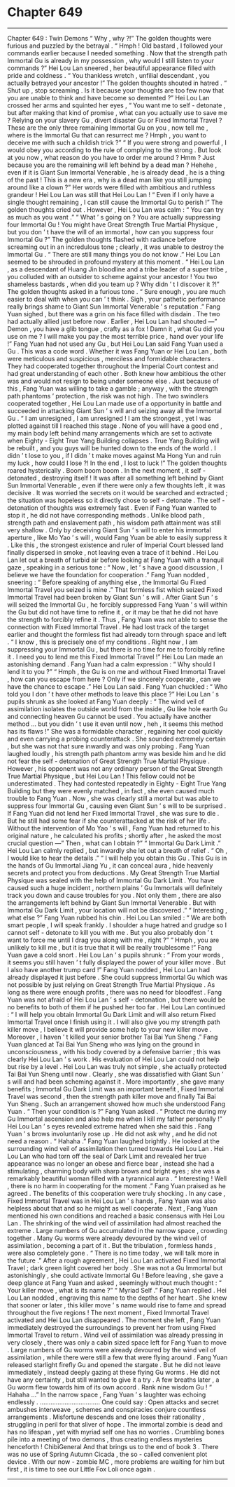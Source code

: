 
# Chapter 649


---

Chapter 649 : Twin Demons
“ Why , why ?!” The golden thoughts were furious and puzzled by the betrayal .
“ Hmph ! Old bastard , I followed your commands earlier because I needed something . Now that the strength path Immortal Gu is already in my possession , why would I still listen to your commands ?” Hei Lou Lan sneered , her beautiful appearance filled with pride and coldness .
“ You thankless wretch , unfilial descendant , you actually betrayed your ancestor !” The golden thoughts shouted in hatred .
“ Shut up , stop screaming . Is it because your thoughts are too few now that you are unable to think and have become so demented ?” Hei Lou Lan crossed her arms and squinted her eyes , “ You want me to self - detonate , but after making that kind of promise , what can you actually use to save me ? Relying on your slavery Gu , divert disaster Gu or Fixed Immortal Travel ? These are the only three remaining Immortal Gu on you , now tell me , where is the Immortal Gu that can resurrect me ? Hmph , you want to deceive me with such a childish trick ?”
“ If you were strong and powerful , I would obey you according to the rule of complying to the strong . But look at you now , what reason do you have to order me around ? Hmm ? Just because you are the remaining will left behind by a dead man ? Hehehe , even if it is Giant Sun Immortal Venerable , he is already dead , he is a thing of the past ! This is a new era , why is a dead man like you still jumping around like a clown ?”
Her words were filled with ambitious and ruthless grandeur !
Hei Lou Lan was still that Hei Lou Lan !
“ Even if I only have a single thought remaining , I can still cause the Immortal Gu to perish !” The golden thoughts cried out .
However , Hei Lou Lan was calm : “ You can try as much as you want .”
“ What ’ s going on ? You are actually suppressing four Immortal Gu ! You might have Great Strength True Martial Physique , but you don ’ t have the will of an immortal , how can you suppress four Immortal Gu ?” The golden thoughts flashed with radiance before screaming out in an incredulous tone ; clearly , it was unable to destroy the Immortal Gu .
“ There are still many things you do not know .” Hei Lou Lan seemed to be shrouded in profound mystery at this moment .
“ Hei Lou Lan , as a descendant of Huang Jin bloodline and a tribe leader of a super tribe , you colluded with an outsider to scheme against your ancestor ! You two shameless bastards , when did you team up ? Why didn ’ t I discover it ?!” The golden thoughts asked in a furious tone .
“ Sure enough , you are much easier to deal with when you can ’ t think . Sigh , your pathetic performance really brings shame to Giant Sun Immortal Venerable ’ s reputation .” Fang Yuan sighed , but there was a grin on his face filled with disdain .
The two had actually allied just before now .
Earlier , Hei Lou Lan had shouted —” Demon , you have a glib tongue , crafty as a fox ! Damn it , what Gu did you use on me ? I will make you pay the most terrible price , hand over your life !”
Fang Yuan had not used any Gu , but Hei Lou Lan said Fang Yuan used a Gu .
This was a code word .
Whether it was Fang Yuan or Hei Lou Lan , both were meticulous and suspicious , merciless and formidable characters .
They had cooperated together throughout the Imperial Court contest and had great understanding of each other . Both knew how ambitious the other was and would not resign to being under someone else .
Just because of this , Fang Yuan was willing to take a gamble ; anyway , with the strength path phantoms ’ protection , the risk was not high .
The two swindlers cooperated together , Hei Lou Lan made use of a opportunity in battle and succeeded in attacking Giant Sun ’ s will and seizing away all the Immortal Gu .
“ I am unresigned , I am unresigned ! I am the strongest , yet I was plotted against till I reached this stage . None of you will have a good end , my main body left behind many arrangements which are set to activate when Eighty - Eight True Yang Building collapses . True Yang Building will be rebuilt , and you guys will be hunted down to the ends of the world . I didn ’ t lose to you , if I didn ’ t make moves against Ma Hong Yun and ruin my luck , how could I lose ?! In the end , I lost to luck !” The golden thoughts roared hysterically .
Boom boom boom .
In the next moment , it self - detonated , destroying itself !
It was after all something left behind by Giant Sun Immortal Venerable , even if there were only a few thoughts left , it was decisive .
It was worried the secrets on it would be searched and extracted ; the situation was hopeless so it directly chose to self - detonate .
The self - detonation of thoughts was extremely fast . Even if Fang Yuan wanted to stop it , he did not have corresponding methods . Unlike blood path , strength path and enslavement path , his wisdom path attainment was still very shallow .
Only by deceiving Giant Sun ’ s will to enter his immortal aperture , like Mo Yao ’ s will , would Fang Yuan be able to easily suppress it .
Like this , the strongest existence and ruler of Imperial Court blessed land finally dispersed in smoke , not leaving even a trace of it behind .
Hei Lou Lan let out a breath of turbid air before looking at Fang Yuan with a tranquil gaze , speaking in a serious tone : “ Now , let ’ s have a good discussion , I believe we have the foundation for cooperation .”
Fang Yuan nodded , sneering : “ Before speaking of anything else , the Immortal Gu Fixed Immortal Travel you seized is mine .”
That formless fist which seized Fixed Immortal Travel had been broken by Giant Sun ’ s will . After Giant Sun ’ s will seized the Immortal Gu , he forcibly suppressed Fang Yuan ’ s will within the Gu but did not have time to refine it , or it may be that he did not have the strength to forcibly refine it .
Thus , Fang Yuan was not able to sense the connection with Fixed Immortal Travel . He had lost track of the target earlier and thought the formless fist had already torn through space and left .
“ I know , this is precisely one of my conditions . Right now , I am suppressing your Immortal Gu , but there is no time for me to forcibly refine it . I need you to lend me this Fixed Immortal Travel !” Hei Lou Lan made an astonishing demand .
Fang Yuan had a calm expression : “ Why should I lend it to you ?”
“ Hmph , the Gu is on me and without Fixed Immortal Travel , how can you escape from here ? Only if we sincerely cooperate , can we have the chance to escape .” Hei Lou Lan said .
Fang Yuan chuckled : “ Who told you I don ’ t have other methods to leave this place ?”
Hei Lou Lan ’ s pupils shrunk as she looked at Fang Yuan deeply : “ The wind veil of assimilation isolates the outside world from the inside , Gu like hole earth Gu and connecting heaven Gu cannot be used . You actually have another method … but you didn ’ t use it even until now , heh , it seems this method has its flaws !”
She was a formidable character , regaining her cool quickly and even carrying a probing counterattack .
She sounded extremely certain , but she was not that sure inwardly and was only probing . Fang Yuan laughed loudly , his strength path phantom army was beside him and he did not fear the self - detonation of Great Strength True Martial Physique .
However , his opponent was not any ordinary person of the Great Strength True Martial Physique , but Hei Lou Lan !
This fellow could not be underestimated . They had contested repeatedly in Eighty - Eight True Yang Building but they were evenly matched , in fact , she even caused much trouble to Fang Yuan .
Now , she was clearly still a mortal but was able to suppress four Immortal Gu , causing even Giant Sun ’ s will to be surprised .
If Fang Yuan did not lend her Fixed Immortal Travel , she was sure to die . But he still had some fear if she counterattacked at the risk of her life .
Without the intervention of Mo Yao ’ s will , Fang Yuan had returned to his original nature , he calculated his profits ; shortly after , he asked the most crucial question —” Then , what can I obtain ?”
“ Immortal Gu Dark Limit .” Hei Lou Lan calmly replied , but inwardly she let out a breath of relief .
“ Oh , I would like to hear the details .”
“ I will help you obtain this Gu . This Gu is in the hands of Gu Immortal Jiang Yu , it can conceal aura , hide heavenly secrets and protect you from deductions . My Great Strength True Martial Physique was sealed with the help of Immortal Gu Dark Limit . You have caused such a huge incident , northern plains ’ Gu Immortals will definitely track you down and cause troubles for you . Not only them , there are also the arrangements left behind by Giant Sun Immortal Venerable . But with Immortal Gu Dark Limit , your location will not be discovered .”
“ Interesting , what else ?” Fang Yuan rubbed his chin .
Hei Lou Lan smiled : “ We are both smart people , I will speak frankly . I shoulder a huge hatred and grudge so I cannot self - detonate to kill you with me . But you also probably don ’ t want to force me until I drag you along with me , right ?”
“ Hmph , you are unlikely to kill me , but it is true that it will be really troublesome !” Fang Yuan gave a cold snort .
Hei Lou Lan ’ s pupils shrunk : “ From your words , it seems you still haven ’ t fully displayed the power of your killer move . But I also have another trump card !”
Fang Yuan nodded , Hei Lou Lan had already displayed it just before . She could suppress Immortal Gu which was not possible by just relying on Great Strength True Martial Physique .
As long as there were enough profits , there was no need for bloodfest . Fang Yuan was not afraid of Hei Lou Lan ’ s self - detonation , but there would be no benefits to both of them if he pushed her too far .
Hei Lou Lan continued : “ I will help you obtain Immortal Gu Dark Limit and will also return Fixed Immortal Travel once I finish using it . I will also give you my strength path killer move , I believe it will provide some help to your new killer move . Moreover , I haven ’ t killed your senior brother Tai Bai Yun Sheng .”
Fang Yuan glanced at Tai Bai Yun Sheng who was lying on the ground in unconsciousness , with his body covered by a defensive barrier ; this was clearly Hei Lou Lan ’ s work .
His evaluation of Hei Lou Lan could not help but rise by a level .
Hei Lou Lan was truly not simple , she actually protected Tai Bai Yun Sheng until now . Clearly , she was dissatisfied with Giant Sun ’ s will and had been scheming against it .
More importantly , she gave many benefits ; Immortal Gu Dark Limit was an important benefit , Fixed Immortal Travel was second , then the strength path killer move and finally Tai Bai Yun Sheng . Such an arrangement showed how much she understood Fang Yuan .
“ Then your condition is ?” Fang Yuan asked .
“ Protect me during my Gu Immortal ascension and also help me when I kill my father personally !” Hei Lou Lan ’ s eyes revealed extreme hatred when she said this .
Fang Yuan ’ s brows involuntarily rose up .
He did not ask why , and he did not need a reason .
“ Hahaha .” Fang Yuan laughed brightly . He looked at the surrounding wind veil of assimilation then turned towards Hei Lou Lan .
Hei Lou Lan who had torn off the seal of Dark Limit and revealed her true appearance was no longer an obese and fierce bear , instead she had a stimulating , charming body with sharp brows and bright eyes ; she was a remarkably beautiful woman filled with a tyrannical aura .
“ Interesting ! Well , there is no harm in cooperating for the moment .” Fang Yuan praised as he agreed .
The benefits of this cooperation were truly shocking .
In any case , Fixed Immortal Travel was in Hei Lou Lan ’ s hands , Fang Yuan was also helpless about that and so he might as well cooperate .
Next , Fang Yuan mentioned his own conditions and reached a basic consensus with Hei Lou Lan .
The shrinking of the wind veil of assimilation had almost reached the extreme .
Large numbers of Gu accumulated in the narrow space , crowding together . Many Gu worms were already devoured by the wind veil of assimilation , becoming a part of it .
But the tribulation , formless hands , were also completely gone .
“ There is no time today , we will talk more in the future .” After a rough agreement , Hei Lou Lan activated Fixed Immortal Travel ; dark green light covered her body .
She was not a Gu Immortal but astonishingly , she could activate Immortal Gu !
Before leaving , she gave a deep glance at Fang Yuan and asked , seemingly without much thought : “ Your killer move , what is its name ?”
“ Myriad Self .” Fang Yuan replied .
Hei Lou Lan nodded , engraving this name to the depths of her heart . She knew that sooner or later , this killer move ’ s name would rise to fame and spread throughout the five regions !
The next moment , Fixed Immortal Travel activated and Hei Lou Lan disappeared .
The moment she left , Fang Yuan immediately destroyed the surroundings to prevent her from using Fixed Immortal Travel to return .
Wind veil of assimilation was already pressing in very closely , there was only a cabin sized space left for Fang Yuan to move .
Large numbers of Gu worms were already devoured by the wind veil of assimilation , while there were still a few that were flying around .
Fang Yuan released starlight firefly Gu and opened the stargate .
But he did not leave immediately , instead deeply gazing at these flying Gu worms .
He did not have any certainty , but still wanted to give it a try .
A few breaths later , a Gu worm flew towards him of its own accord .
Rank nine wisdom Gu !
“ Hahaha …” In the narrow space , Fang Yuan ’ s laughter was echoing endlessly .
…………………………….
One could say :
Open attacks and secret ambushes interweave , schemes and conspiracies conjure countless arrangements . Misfortune descends and one loses their rationality , struggling in peril for that sliver of hope . The immortal zombie is dead and has no lifespan , yet with myriad self one has no worries . Crumbling bones pile into a meeting of two demons , thus creating endless mysteries henceforth !
ChibiGeneral And that brings us to the end of book 3 . There was no use of Spring Autumn Cicada , the so - called convenient plot device . With our now - zombie MC , more problems are waiting for him but first , it is time to see our Little Fox Loli once again .

---

